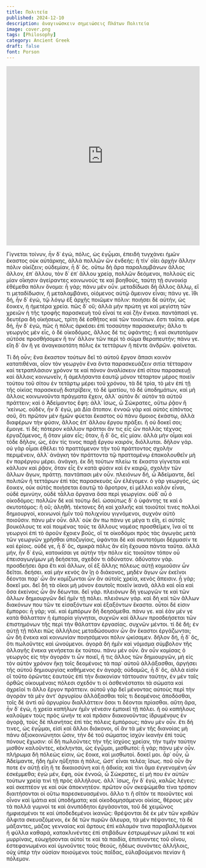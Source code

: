 ```yaml
---
title: Πολιτεία
published: 2024-12-10
description: ἀναγινώσκειν σημειώσεις Πλάτων Πολιτεία
image: cover.png
tags: [Philosophy]
category: Ancient Greek
draft: false
font: Porson
---
```


<iframe width="100%" height="468" src="https://www.youtube.com/embed/NKEhdsnKKHs?start=103" title="Socrates' Tripartite Soul" frameborder="0" allow="accelerometer; autoplay; clipboard-write; encrypted-media; gyroscope; picture-in-picture; web-share" allowfullscreen></iframe>

Γίγνεται τοίνυν, ἦν δ᾽ ἐγώ, πόλις, ὡς ἐγᾦμαι, ἐπειδὴ τυγχάνει ἡμῶν ἕκαστος οὐκ αὐτάρκης, ἀλλὰ πολλῶν ὢν ἐνδεής: ἢ τίν᾽ οἴει ἀρχὴν ἄλλην πόλιν οἰκίζειν; οὐδεμίαν, ἦ δ᾽ ὅς. οὕτω δὴ ἄρα παραλαμβάνων ἄλλος ἄλλον, ἐπ᾽ ἄλλου, τὸν δ᾽ ἐπ᾽ ἄλλου χρείᾳ, πολλῶν δεόμενοι, πολλοὺς εἰς μίαν οἴκησιν ἀγείραντες κοινωνούς τε καὶ βοηθούς, ταύτῃ τῇ συνοικίᾳ ἐθέμεθα πόλιν ὄνομα: ἦ γάρ; πάνυ μὲν οὖν. μεταδίδωσι δὴ ἄλλος ἄλλῳ, εἴ τι μεταδίδωσιν, ἢ μεταλαμβάνει, οἰόμενος αὑτῷ ἄμεινον εἶναι; πάνυ γε. ἴθι δή, ἦν δ᾽ ἐγώ, τῷ λόγῳ ἐξ ἀρχῆς ποιῶμεν πόλιν: ποιήσει δὲ αὐτήν, ὡς ἔοικεν, ἡ ἡμετέρα χρεία. πῶς δ᾽ οὔ; ἀλλὰ μὴν πρώτη γε καὶ μεγίστη τῶν χρειῶν ἡ τῆς τροφῆς παρασκευὴ τοῦ εἶναί τε καὶ ζῆν ἕνεκα. παντάπασί γε. δευτέρα δὴ οἰκήσεως, τρίτη δὲ ἐσθῆτος καὶ τῶν τοιούτων. ἔστι ταῦτα. φέρε δή, ἦν δ᾽ ἐγώ, πῶς ἡ πόλις ἀρκέσει ἐπὶ τοσαύτην παρασκευήν; ἄλλο τι γεωργὸς μὲν εἷς, ὁ δὲ οἰκοδόμος, ἄλλος δέ τις ὑφάντης; ἢ καὶ σκυτοτόμον αὐτόσε προσθήσομεν ἤ τιν᾽ ἄλλον τῶν περὶ τὸ σῶμα θεραπευτήν; πάνυ γε. εἴη δ᾽ ἂν ἥ γε ἀναγκαιοτάτη πόλις ἐκ τεττάρων ἢ πέντε ἀνδρῶν. φαίνεται.

Τί δὴ οὖν; ἕνα ἕκαστον τούτων δεῖ τὸ αὑτοῦ ἔργον ἅπασι κοινὸν κατατιθέναι, οἷον τὸν γεωργὸν ἕνα ὄντα παρασκευάζειν σιτία τέτταρσιν καὶ τετραπλάσιον χρόνον τε καὶ πόνον ἀναλίσκειν ἐπὶ σίτου παρασκευῇ καὶ ἄλλοις κοινωνεῖν, ἢ ἀμελήσαντα ἑαυτῷ μόνον τέταρτον μέρος ποιεῖν τούτου τοῦ σίτου ἐν τετάρτῳ μέρει τοῦ χρόνου, τὰ δὲ τρία, τὸ μὲν ἐπὶ τῇ τῆς οἰκίας παρασκευῇ διατρίβειν, τὸ δὲ ἱματίου, τὸ δὲ ὑποδημάτων, καὶ μὴ ἄλλοις κοινωνοῦντα πράγματα ἔχειν, ἀλλ᾽ αὐτὸν δι᾽ αὑτὸν τὰ αὑτοῦ πράττειν;
καὶ ὁ Ἀδείμαντος ἔφη: ἀλλ᾽ ἴσως, ὦ Σώκρατες, οὕτω ῥᾷον ἢ 'κείνως. οὐδέν, ἦν δ᾽ ἐγώ, μὰ Δία ἄτοπον. ἐννοῶ γὰρ καὶ αὐτὸς εἰπόντος σοῦ, ὅτι πρῶτον μὲν ἡμῶν φύεται ἕκαστος οὐ πάνυ ὅμοιος ἑκάστῳ, ἀλλὰ διαφέρων τὴν φύσιν, ἄλλος ἐπ᾽ ἄλλου ἔργου πράξει. ἢ οὐ δοκεῖ σοι; ἔμοιγε. τί δέ; πότερον κάλλιον πράττοι ἄν τις εἷς ὢν πολλὰς τέχνας ἐργαζόμενος, ἢ ὅταν μίαν εἷς;
ὅταν, ἦ δ᾽ ὅς, εἷς μίαν. ἀλλὰ μὴν οἶμαι καὶ τόδε δῆλον, ὡς, ἐάν τίς τινος παρῇ ἔργου καιρόν, διόλλυται. δῆλον γάρ. οὐ γὰρ οἶμαι ἐθέλει τὸ πραττόμενον τὴν τοῦ πράττοντος σχολὴν περιμένειν, ἀλλ᾽ ἀνάγκη τὸν πράττοντα τῷ πραττομένῳ ἐπακολουθεῖν μὴ ἐν παρέργου μέρει. ἀνάγκη. ἐκ δὴ τούτων πλείω τε ἕκαστα γίγνεται καὶ κάλλιον καὶ ῥᾷον, ὅταν εἷς ἓν κατὰ φύσιν καὶ ἐν καιρῷ, σχολὴν τῶν ἄλλων ἄγων, πράττῃ. παντάπασι μὲν οὖν. πλειόνων δή, ὦ Ἀδείμαντε, δεῖ πολιτῶν ἢ τεττάρων ἐπὶ τὰς παρασκευὰς ὧν ἐλέγομεν. ὁ γὰρ γεωργός, ὡς ἔοικεν, οὐκ αὐτὸς ποιήσεται ἑαυτῷ τὸ ἄροτρον, εἰ μέλλει καλὸν εἶναι, οὐδὲ σμινύην, οὐδὲ τἆλλα ὄργανα ὅσα περὶ γεωργίαν. οὐδ᾽ αὖ ὁ οἰκοδόμος: πολλῶν δὲ καὶ τούτῳ δεῖ. ὡσαύτως δ᾽ ὁ ὑφάντης τε καὶ ὁ σκυτοτόμος: ἢ οὔ; ἀληθῆ. τέκτονες δὴ καὶ χαλκῆς καὶ τοιοῦτοί τινες πολλοὶ δημιουργοί, κοινωνοὶ ἡμῖν τοῦ πολιχνίου γιγνόμενοι, συχνὸν αὐτὸ ποιοῦσιν. πάνυ μὲν οὖν. ἀλλ᾽ οὐκ ἄν πω πάνυ γε μέγα τι εἴη, εἰ αὐτοῖς βουκόλους τε καὶ ποιμένας τούς τε ἄλλους νομέας προσθεῖμεν, ἵνα οἵ τε γεωργοὶ ἐπὶ τὸ ἀροῦν ἔχοιεν βοῦς, οἵ τε οἰκοδόμοι πρὸς τὰς ἀγωγὰς μετὰ τῶν γεωργῶν χρῆσθαι ὑποζυγίοις, ὑφάνται δὲ καὶ σκυτοτόμοι δέρμασίν τε καὶ ἐρίοις. οὐδέ γε, ἦ δ᾽ ὅς, σμικρὰ πόλις ἂν εἴη ἔχουσα πάντα ταῦτα. ἀλλὰ μήν, ἦν δ᾽ ἐγώ, κατοικίσαι γε αὐτὴν τὴν πόλιν εἰς τοιοῦτον τόπον οὗ ἐπεισαγωγίμων μὴ δεήσεται, σχεδόν τι ἀδύνατον. ἀδύνατον γάρ. προσδεήσει ἄρα ἔτι καὶ ἄλλων, οἳ ἐξ ἄλλης πόλεως αὐτῇ κομιοῦσιν ὧν δεῖται. δεήσει. καὶ μὴν κενὸς ἂν ἴῃ ὁ διάκονος, μηδὲν ἄγων ὧν ἐκεῖνοι δέονται παρ᾽ ὧν ἂν κομίζωνται ὧν ἂν αὐτοῖς χρεία, κενὸς ἄπεισιν. ἦ γάρ; δοκεῖ μοι. δεῖ δὴ τὰ οἴκοι μὴ μόνον ἑαυτοῖς ποιεῖν ἱκανά, ἀλλὰ καὶ οἷα καὶ ὅσα ἐκείνοις ὧν ἂν δέωνται. δεῖ γάρ. πλειόνων δὴ γεωργῶν τε καὶ τῶν ἄλλων δημιουργῶν δεῖ ἡμῖν τῇ πόλει. πλειόνων γάρ. καὶ δὴ καὶ τῶν ἄλλων διακόνων που τῶν τε εἰσαξόντων καὶ ἐξαξόντων ἕκαστα. οὗτοι δέ εἰσιν ἔμποροι: ἦ γάρ; ναί. καὶ ἐμπόρων δὴ δεησόμεθα. πάνυ γε. καὶ ἐὰν μέν γε κατὰ θάλατταν ἡ ἐμπορία γίγνηται, συχνῶν καὶ ἄλλων προσδεήσεται τῶν ἐπιστημόνων τῆς περὶ τὴν θάλατταν ἐργασίας. συχνῶν μέντοι. τί δὲ δή; ἐν αὐτῇ τῇ πόλει πῶς ἀλλήλοις μεταδώσουσιν ὧν ἂν ἕκαστοι ἐργάζωνται; ὧν δὴ ἕνεκα καὶ κοινωνίαν ποιησάμενοι πόλιν ᾠκίσαμεν. δῆλον δή, ἦ δ᾽ ὅς, ὅτι πωλοῦντες καὶ ὠνούμενοι. ἀγορὰ δὴ ἡμῖν καὶ νόμισμα σύμβολον τῆς ἀλλαγῆς ἕνεκα γενήσεται ἐκ τούτου. πάνυ μὲν οὖν. ἂν οὖν κομίσας ὁ γεωργὸς εἰς τὴν ἀγοράν τι ὧν ποιεῖ, ἤ τις ἄλλος τῶν δημιουργῶν, μὴ εἰς τὸν αὐτὸν χρόνον ἥκῃ τοῖς δεομένοις τὰ παρ᾽ αὐτοῦ ἀλλάξασθαι, ἀργήσει τῆς αὑτοῦ δημιουργίας καθήμενος ἐν ἀγορᾷ; οὐδαμῶς, ἦ δ᾽ ὅς, ἀλλὰ εἰσὶν οἳ τοῦτο ὁρῶντες ἑαυτοὺς ἐπὶ τὴν διακονίαν τάττουσιν ταύτην, ἐν μὲν ταῖς ὀρθῶς οἰκουμέναις πόλεσι σχεδόν τι οἱ ἀσθενέστατοι τὰ σώματα καὶ ἀχρεῖοί τι ἄλλο ἔργον πράττειν. αὐτοῦ γὰρ δεῖ μένοντας αὐτοὺς περὶ τὴν ἀγορὰν τὰ μὲν ἀντ᾽ ἀργυρίου ἀλλάξασθαι τοῖς τι δεομένοις ἀποδόσθαι, τοῖς δὲ ἀντὶ αὖ ἀργυρίου διαλλάττειν ὅσοι τι δέονται πρίασθαι.
αὕτη ἄρα, ἦν δ᾽ ἐγώ, ἡ χρεία καπήλων ἡμῖν γένεσιν ἐμποιεῖ τῇ πόλει. ἢ οὐ καπήλους καλοῦμεν τοὺς πρὸς ὠνήν τε καὶ πρᾶσιν διακονοῦντας ἱδρυμένους ἐν ἀγορᾷ, τοὺς δὲ πλανήτας ἐπὶ τὰς πόλεις ἐμπόρους; πάνυ μὲν οὖν. ἔτι δή τινες, ὡς ἐγᾦμαι, εἰσὶ καὶ ἄλλοι διάκονοι, οἳ ἂν τὰ μὲν τῆς διανοίας μὴ πάνυ ἀξιοκοινώνητοι ὦσιν, τὴν δὲ τοῦ σώματος ἰσχὺν ἱκανὴν ἐπὶ τοὺς πόνους ἔχωσιν: οἳ δὴ πωλοῦντες τὴν τῆς ἰσχύος χρείαν, τὴν τιμὴν ταύτην μισθὸν καλοῦντες, κέκληνται, ὡς ἐγᾦμαι, μισθωτοί: ἦ γάρ; πάνυ μὲν οὖν. πλήρωμα δὴ πόλεώς εἰσιν, ὡς ἔοικε, καὶ μισθωτοί. δοκεῖ μοι. ἆρ᾽ οὖν, ὦ Ἀδείμαντε, ἤδη ἡμῖν ηὔξηται ἡ πόλις, ὥστ᾽ εἶναι τελέα; ἴσως. ποῦ οὖν ἄν ποτε ἐν αὐτῇ εἴη ἥ τε δικαιοσύνη καὶ ἡ ἀδικία; καὶ τίνι ἅμα ἐγγενομένη ὧν ἐσκέμμεθα; ἐγὼ μέν, ἔφη, οὐκ ἐννοῶ, ὦ Σώκρατες, εἰ μή που ἐν αὐτῶν τούτων χρείᾳ τινὶ τῇ πρὸς ἀλλήλους. ἀλλ᾽ ἴσως, ἦν δ᾽ ἐγώ, καλῶς λέγεις: καὶ σκεπτέον γε καὶ οὐκ ἀποκνητέον. πρῶτον οὖν σκεψώμεθα τίνα τρόπον διαιτήσονται οἱ οὕτω παρεσκευασμένοι. ἄλλο τι ἢ σῖτόν τε ποιοῦντες καὶ οἶνον καὶ ἱμάτια καὶ ὑποδήματα; καὶ οἰκοδομησάμενοι οἰκίας, θέρους μὲν τὰ πολλὰ γυμνοί τε καὶ ἀνυπόδητοι ἐργάσονται, τοῦ δὲ χειμῶνος ἠμφιεσμένοι τε καὶ ὑποδεδεμένοι ἱκανῶς: θρέψονται δὲ ἐκ μὲν τῶν κριθῶν ἄλφιτα σκευαζόμενοι, ἐκ δὲ τῶν πυρῶν ἄλευρα, τὰ μὲν πέψαντες, τὰ δὲ μάξαντες, μάζας γενναίας καὶ ἄρτους ἐπὶ κάλαμόν τινα παραβαλλόμενοι ἢ φύλλα καθαρά, κατακλινέντες ἐπὶ στιβάδων ἐστρωμένων μίλακί τε καὶ μυρρίναις, εὐωχήσονται αὐτοί τε καὶ τὰ παιδία, ἐπιπίνοντες τοῦ οἴνου, ἐστεφανωμένοι καὶ ὑμνοῦντες τοὺς θεούς, ἡδέως συνόντες ἀλλήλοις, οὐχ ὑπὲρ τὴν οὐσίαν ποιούμενοι τοὺς παῖδας, εὐλαβούμενοι πενίαν ἢ πόλεμον.

